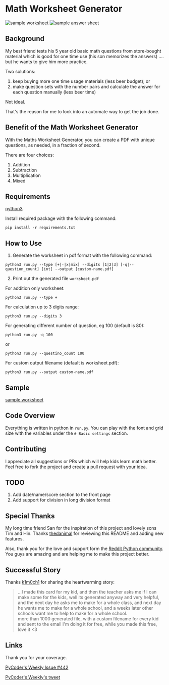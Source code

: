 # Math Worksheet Generator

![sample worksheet](sample.png)
![sample answer sheet](sample-answer.png)

## Background
My best friend tests his 5 year old basic math questions from store-bought material which is good for one time use (his son memorizes the answers) …. but he wants to give him more practice.

Two solutions:
1. keep buying more one time usage materials (less beer budget); or
2. make question sets with the number pairs and calculate the answer for each question manually (less beer time)

Not ideal.

That's the reason for me to look into an automate way to get the job done.

## Benefit of the Math Worksheet Generator
With the Maths Worksheet Generator, you can create a PDF with unique questions, as needed, in a fraction of second.

There are four choices:
1. Addition
2. Subtraction
3. Multiplication
4. Mixed

## Requirements
[python3](https://www.python.org/downloads/)

Install required package with the following command:
```
pip install -r requirements.txt
```

## How to Use
1. Generate the worksheet in pdf format with the following command:
```
python3 run.py --type [+|-|x|mix] --digits [1|2|3] [-q|--question_count] [int] --output [custom-name.pdf]
```
2. Print out the generated file `worksheet.pdf`

For addition only worksheet:
```
python3 run.py --type +
```
For calculation up to 3 digits range:
```
python3 run.py --digits 3
```
For generating different number of question, eg 100 (default is 80):
```
python3 run.py -q 100
```
or
```
python3 run.py --questino_count 100
```
For custom output filename (default is worksheet.pdf):
```
python3 run.py --output custom-name.pdf
```

## Sample
[sample worksheet](sample-worksheet.pdf)

## Code Overview
Everything is written in python in `run.py`. You can play with the font and grid size with the variables under the `# Basic settings` section.

## Contributing
I appreciate all suggestions or PRs which will help kids learn math better. Feel free to fork the project and create a pull request with your idea.

## TODO
1. Add date/name/score section to the front page
2. Add support for division in long division format

## Special Thanks
My long time friend San for the inspiration of this project and lovely sons Tim and Hin. Thanks [thedanimal](https://github.com/thedanimal) for reviewing this README and adding new features.

Also, thank you for the love and support form the [Reddit Python community](https://www.reddit.com/r/Python/comments/ja5y2m/made_this_tool_with_python_and_my_son_now_hates_me/). You guys are amazing and are helping me to make this project better.

## Successful Story
Thanks [k1m0ch1](https://github.com/k1m0ch1) for sharing the heartwarming story:
>...I made this card for my kid, and then the teacher asks me if I can make some for the kids, well its generated anyway and very helpful, and the next day he asks me to make for a whole class, and next day he wants me to make for a whole school, and a weeks later other schools want me to help to make for a whole school.    
    more than 1000 generated file, with a custom filename for every kid and sent to the email
    I'm doing it for free, while you made this free, love it <3

## Links
Thank you for your coverage. 

[PyCoder's Weekly Issue #442](https://pycoders.com/issues/442)

[PyCoder's Weekly's tweet](https://twitter.com/pycoders/status/1316379986417381376)